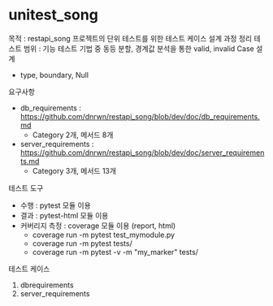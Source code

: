 # unitest_song

목적 : restapi_song 프로젝트의 단위 테스트를 위한 테스트 케이스 설계 과정 정리
테스트 범위 : 기능 테스트 기법 중 동등 분할, 경계값 분석을 통한 valid, invalid Case 설계
- type, boundary, Null

요구사항
- db_requirements : https://github.com/dnrwn/restapi_song/blob/dev/doc/db_requirements.md
  - Category 2개, 메서드 8개
- server_requirements : https://github.com/dnrwn/restapi_song/blob/dev/doc/server_requirements.md
  - Category 3개, 메서드 13개

테스트 도구
- 수행 : pytest 모듈 이용
- 결과 : pytest-html 모듈 이용
- 커버리지 측정 : coverage 모듈 이용 (report, html)
  - coverage run -m pytest test_mymodule.py
  - coverage run -m pytest tests/
  - coverage run -m pytest -v -m "my_marker" tests/

테스트 케이스
1. dbrequirements
2. server_requirements
